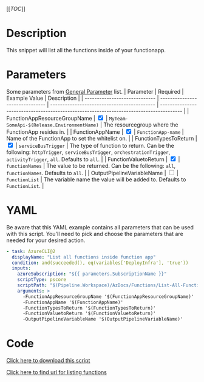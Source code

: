 [[_TOC_]]

# Description

This snippet will list all the functions inside of your functionapp.

# Parameters

Some parameters from [General Parameter](/Azure/AzDocs-v1/Scripts) list.
| Parameter | Required | Example Value | Description |
| ----------------------------- | ------------------------------- | ------------------------------------------- | --------------------------------------------------------------------------------------- |
| FunctionAppResourceGroupName | <input type="checkbox" checked> | `MyTeam-SomeApi-$(Release.EnvironmentName)` | The resourcegroup where the FunctionApp resides in. |
| FunctionAppName | <input type="checkbox" checked> | `FunctionApp-name` | Name of the FunctionApp to set the whitelist on. |
| FunctionTypesToReturn | <input type="checkbox" checked> | `serviceBusTrigger` | The type of function to return. Can be the following: `httpTrigger`, `serviceBusTrigger`, `orchestrationTrigger`, `activityTrigger`, `all`. Defaults to `all`. |
| FunctionValuetoReturn | <input type="checkbox" checked> | `functionNames` | The value to be returned. Can be the following: `all`, `functionNames`. Defaults to `all`. |
| OutputPipelineVariableName | <input type="checkbox"> | `FunctionList` | The variable name the value will be added to. Defaults to `FunctionList`. |

# YAML

Be aware that this YAML example contains all parameters that can be used with this script. You'll need to pick and choose the parameters that are needed for your desired action.

```yaml
- task: AzureCLI@2
  displayName: "List all functions inside function app"
  condition: and(succeeded(), eq(variables['DeployInfra'], 'true'))
  inputs:
    azureSubscription: "${{ parameters.SubscriptionName }}"
    scriptType: pscore
    scriptPath: "$(Pipeline.Workspace)/AzDocs/Functions/List-All-Functions-Inside-Function-App.ps1"
    arguments: >
      -FunctionAppResourceGroupName '$(FunctionAppResourceGroupName)' 
      -FunctionAppName '$(FunctionAppName)' 
      -FunctionTypesToReturn '$(FunctionTypesToReturn)'
      -FunctionValuetoReturn '$(FunctionValuetoReturn)'
      -OutputPipelineVariableName '$(OutputPipelineVariableName)'
```

# Code

[Click here to download this script](../../../../src/Functions/List-All-Functions-Inside-Function-App.ps1)

[Click here to find url for listing functions](https://github.com/projectkudu/kudu/wiki/Functions-API#listing-functions)
